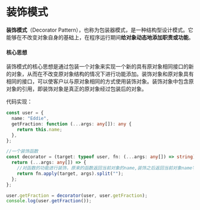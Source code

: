 # 装饰模式

**装饰模式**（Decorator Pattern），也称为包装器模式，是一种结构型设计模式。它能够在不改变对象自身的基础上，在程序运行期间**给对象动态地添加职责或功能**。

#### 核心思想

装饰模式的核心思想是通过包装一个对象来实现一个新的具有原对象相同接口的新的对象，从而在不改变原对象结构的情况下进行功能添加。装饰对象和原对象具有相同的接口，可以使客户以与原对象相同的方式使用装饰对象。装饰对象中包含原对象的引用，即装饰对象是真正的原对象经过包装后的对象。



代码实现：

```typescript
const user = {
  name: "Eddie",
  getFraction: function (...args: any[]): any {
    return this.name;
  },
};

//一个装饰函数
const decorator = (target: typeof user, fn: (...args: any[]) => string) => {
  return (...args: any[]) => {
    //对函数的功能进行装饰，原来的函数返回当前对象的name,装饰之后返回当前对象name字段的字符串数组
    return fn.apply(target, args).split("");
  };
};

user.getFraction = decorator(user, user.getFraction);
console.log(user.getFraction());

```

